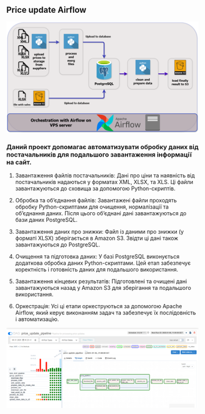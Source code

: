 ## Price update Airflow

![Image alt](https://github.com/TurchinskiyD/price_update_airflow/blob/main/price_update.png)

### Даний проект допомагає автоматизувати обробку даних від постачальників для подальшого завантаження інформації на сайт.
1. Завантаження файлів постачальників:
Дані про ціни та наявність від постачальників надаються у форматах XML, XLSX, та XLS.
Ці файли завантажуються до сховища за допомогою Python-скриптів.

2. Обробка та об’єднання файлів:
Завантажені файли проходять обробку Python-скриптами для очищення, нормалізації та об’єднання даних.
Після цього об’єднані дані завантажуються до бази даних PostgreSQL.

3. Завантаження даних про знижки:
Файл із даними про знижки (у форматі XLSX) зберігається в Amazon S3.
Звідти ці дані також завантажуються до PostgreSQL.

4. Очищення та підготовка даних:
У базі PostgreSQL виконується додаткова обробка даних Python-скриптами.
Цей етап забезпечує коректність і готовність даних для подальшого використання.

5. Завантаження кінцевих результатів:
Підготовлені та очищені дані завантажуються назад у Amazon S3 для зберігання та подальшого використання.

6. Оркестрація:
Усі ці етапи оркеструються за допомогою Apache Airflow, який керує виконанням задач та забезпечує їх послідовність і автоматизацію.

![Image alt](https://github.com/TurchinskiyD/price_update_airflow/blob/main/airflow_pipelin.png)
